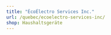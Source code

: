 ```yaml
---
title: "ÉcoÉlectro Services Inc."
url: /quebec/ecoelectro-services-inc/
shop: Haushaltsgeräte
---
```

